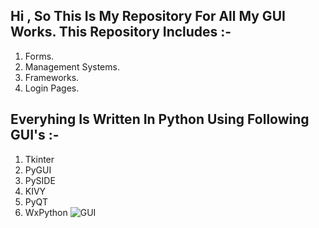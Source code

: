 ## Hi , So This Is My Repository For All My GUI Works. This Repository Includes :-
1. Forms. 
2. Management Systems.
3. Frameworks. 
4. Login Pages. 
## Everyhing Is Written In Python Using Following GUI's :-
1. Tkinter
2. PyGUI
3. PySIDE
4. KIVY
5. PyQT
6. WxPython
![GUI](https://user-images.githubusercontent.com/72653426/132729020-ca7468fb-a3d0-445d-8e39-14f54bf8cb9b.jpg)


